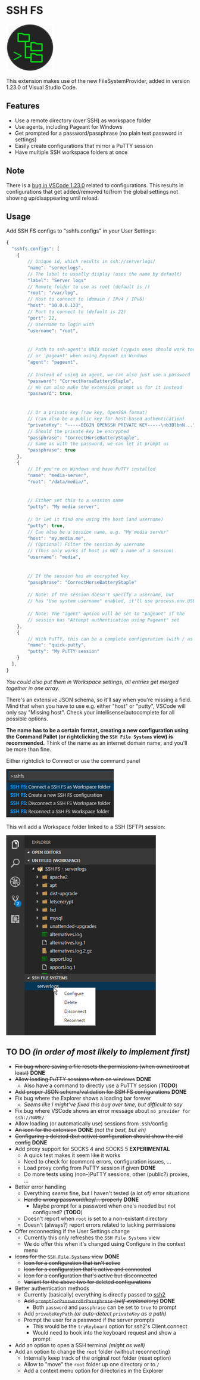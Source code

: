 
# SSH FS

![Logo](./resources/Logo.png)

This extension makes use of the new FileSystemProvider, added in version 1.23.0 of Visual Studio Code.

## Features
* Use a remote directory (over SSH) as workspace folder
* Use agents, including Pageant for Windows
* Get prompted for a password/passphrase (no plain text password in settings)
* Easily create configurations that mirror a PuTTY session
* Have multiple SSH workspace folders at once

## Note
There is a [bug in VSCode 1.23.0](https://github.com/Microsoft/vscode/issues/49258) related to configurations. This results in configurations that get added/removed to/from the global settings not showing up/disappearing until reload.

## Usage
Add SSH FS configs to "sshfs.configs" in your User Settings:
```js
{
  "sshfs.configs": [
    {
        // Unique id, which results in ssh://serverlogs/
        "name": "serverlogs",
        // The label to usually display (uses the name by default)
        "label": "Server logs"
        // Remote folder to use as root (default is /)
        "root": "/var/log",
        // Host to connect to (domain / IPv4 / IPv6)
        "host": "10.0.0.123",
        // Port to connect to (default is 22)
        "port": 22,
        // Username to login with
        "username": "root",


        // Path to ssh-agent's UNIX socket (cygwin ones should work too)
        // or 'pageant' when using Pageant on Windows
        "agent": "pageant",
        
        // Instead of using an agent, we can also just use a password
        "password": "CorrectHorseBatteryStaple",
        // We can also make the extension prompt us for it instead
        "password": true,
        

        // Or a private key (raw key, OpenSSH format)
        // (can also be a public key for host-based authentication)
        "privateKey": "-----BEGIN OPENSSH PRIVATE KEY-----\nb3BlbnN...",
        // Should the private key be encrypted
        "passphrase": "CorrectHorseBatteryStaple",
        // Same as with the password, we can let it prompt us
        "passphrase": true
    },
    {
        // If you're on Windows and have PuTTY installed
        "name": "media-server",
        "root": "/data/media/",


        // Either set this to a session name
        "putty": "My media server",

        // Or let it find one using the host (and username)
        "putty": true,
        // Can also be a session name, e.g. "My media server"
        "host": "my.media.me",
        // (Optional) Filter the session by username
        // (This only works if host is NOT a name of a session)
        "username": "media",


        // If the session has an encrypted key
        "passphrase": "CorrectHorseBatteryStaple"

        // Note: If the session doesn't specify a username, but
        // has "Use system username" enabled, it'll use process.env.USER

        // Note: The "agent" option will be set to "pageant" if the
        // session has "Attempt authentication using Pageant" set
    },
    {
        // With PuTTY, this can be a complete configuration (with / as root)
        "name": "quick-putty",
        "putty": "My PuTTY session"
    }
  ],
}
```
*You could also put them in Workspace settings, all entries get merged together in one array.*

There's an extensive JSON schema, so it'll say when you're missing a field. Mind that when you have to use e.g. either "host" or "putty", VSCode will only say "Missing host". Check your intellisense/autocomplete for all possible options.

**The name has to be a certain format, creating a new configuration using the Command Pallet (or rightclicking the `SSH File Systems` view) is recommended.** Think of the name as an internet domain name, and you'll be more than fine.

Either rightclick to Connect or use the command panel

![Using the Command Panel](./media/screenshot-commandpanel.png)

This will add a Workspace folder linked to a SSH (SFTP) session:

![Workspace folder added](./media/screenshot-explorer.png)

## TO DO *(in order of most likely to implement first)*
* ~~Fix bug where saving a file resets the permissions (when owner/root at least)~~ **DONE**
* ~~Allow loading PuTTY sessions when on windows~~ **DONE**
    * Also have a command to directly use a PuTTY session (**TODO**)
* ~~Add proper JSON schema/validation for SSH FS configurations~~ **DONE**
* Fix bug where the Explorer shows a loading bar forever
    * *Seems like I might've fixed this bug over time, but difficult to say*
* Fix bug where VSCode shows an error message about `no provider for ssh://NAME/`
* Allow loading (or automatically use) sessions from .ssh/config
* ~~An icon for the extension~~ **DONE** *(not the best, but eh)*
* ~~Configuring a deleted (but active) configuration should show the old config~~ **DONE**
* Add proxy support for SOCKS 4 and SOCKS 5 **EXPERIMENTAL**
    * A quick test makes it seem like it works
    * Need to check for (common) errors, configuration issues, ...
    * Load proxy config from PuTTY session if given **DONE**
    * Do more tests using (non-)PuTTY sessions, other (public?) proxies, ...
* Better error handling
    * Everything *seems* fine, but I haven't tested (a lot of) error situations
    * ~~Handle wrong password/key/... properly~~ **DONE**
        * Maybe prompt for a password when one's needed but not configured? (**TODO**)
    * Doesn't report when `root` is set to a non-existant directory
    * Doesn't (always?) report errors related to lacking permissions
* Offer reconnecting if the User Settings change
    * Currently this only refreshes the `SSH File Systems` view
    * We do offer this when it's changed using Configure in the context menu
* ~~Icons for the `SSH File Systems` view~~ **DONE**
    * ~~Icon for a configuration that isn't active~~
    * ~~Icon for a configuration that's active and connected~~
    * ~~Icon for a configuration that's active but disconnected~~
    * ~~Variant for the above two for deleted configurations~~
* Better authentication methods
    * Currently (basically) everything is directly passed to [ssh2](https://www.npmjs.com/package/ssh2#client-methods)
    * ~~Add `promptForPasswordOrPassphrase` *(self-explanatory)*~~ **DONE**
        * Both `password` and `passphrase` can be set to `true` to prompt
    * Add `privateKeyPath` *(or auto-detect `privateKey` as a path)*
    * Prompt the user for a password if the server prompts
        * This would be the `tryKeyboard` option for ssh2's Client.connect
        * Would need to hook into the keyboard request and show a prompt
* Add an option to open a SSH terminal *(might as well)*
* Add an option to change the `root` folder (without reconnecting)
    * Internally keep track of the original root folder (reset option)
    * Allow to "move" the `root` folder up one directory or to `/`
    * Add a context menu option for directories in the Explorer
